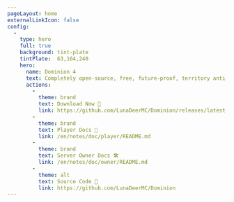 ```yaml
---
pageLayout: home
externalLinkIcon: false
config:
  -
    type: hero
    full: true
    background: tint-plate
    tintPlate:  63,164,240
    hero:
      name: Dominion 4
      text: Completely open-source, free, future-proof, territory anti-grief plugin developed specifically for high-versions minecraft server.
      actions:
        -
          theme: brand
          text: Download Now 💾
          link: https://github.com/LunaDeerMC/Dominion/releases/latest
        -
          theme: brand
          text: Player Docs 📖
          link: /en/notes/doc/player/README.md
        -
          theme: brand
          text: Server Owner Docs 🛠️
          link: /en/notes/doc/owner/README.md
        -
          theme: alt
          text: Source Code 🔗
          link: https://github.com/LunaDeerMC/Dominion
---
```

